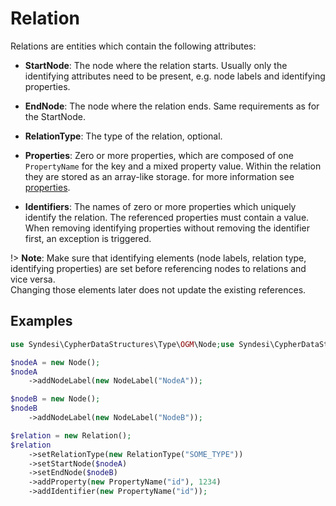 # Relation

Relations are entities which contain the following attributes:

- **StartNode**: The node where the relation starts. Usually only the identifying attributes need to be present, e.g.
  node labels and identifying properties.

- **EndNode**: The node where the relation ends. Same requirements as for the StartNode.

- **RelationType**: The type of the relation, optional.

- **Properties**: Zero or more properties, which are composed of one `PropertyName` for the key and a mixed property
  value. Within the relation they are stored as an array-like storage. for more information see
  [properties](properties.md).

- **Identifiers**: The names of zero or more properties which uniquely identify the relation. The referenced properties
  must contain a value.  
  When removing identifying properties without removing the identifier first, an exception is triggered.

!> **Note**: Make sure that identifying elements (node labels, relation type, identifying properties) are set before
   referencing nodes to relations and vice versa.  
   Changing those elements later does not update the existing references.

## Examples

```php
use Syndesi\CypherDataStructures\Type\OGM\Node;use Syndesi\CypherDataStructures\Type\OGM\NodeLabel;use Syndesi\CypherDataStructures\Type\OGM\Relation;use Syndesi\CypherDataStructures\Type\OGM\RelationType;use Syndesi\CypherDataStructures\Type\PropertyName;

$nodeA = new Node();
$nodeA
    ->addNodeLabel(new NodeLabel("NodeA"));

$nodeB = new Node();
$nodeB
    ->addNodeLabel(new NodeLabel("NodeB"));

$relation = new Relation();
$relation
    ->setRelationType(new RelationType("SOME_TYPE"))
    ->setStartNode($nodeA)
    ->setEndNode($nodeB)
    ->addProperty(new PropertyName("id"), 1234)
    ->addIdentifier(new PropertyName("id"));
```
